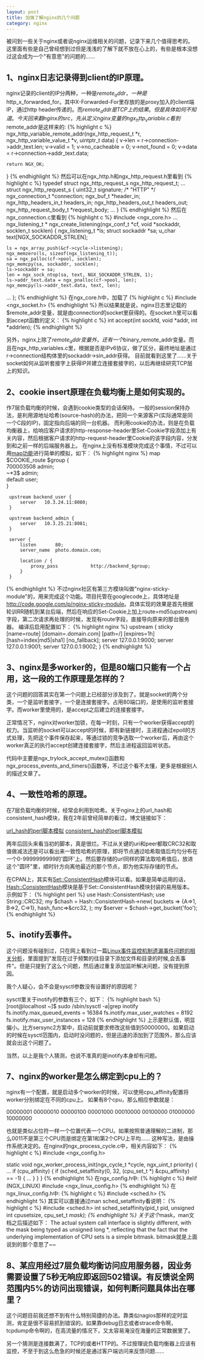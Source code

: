 ```yaml
---
layout: post
title: 加强了解nginx的几个问题
category: nginx
---
```

被问到一些关于nginx或者说nginx运维相关的问题，记录下来几个值得思考的。这里面有些是自己曾经想到过但是浅浅的了解下就不放在心上的，有些是根本没想过这会成为一个"有意思"的问题的......

## 1、nginx日志记录得到client的IP原理。

nginx记录的client的IP分两种，一种是$remote_addr，一种是$http_x_forwarded_for。其中X-Forwarded-For里存放的是proxy加入的client端IP，通过http header传递的。而$remote_addr是TCP上的结果。但是具体如何不知道。今天回来翻nginx的src，先从定义nginx变量的ngx_http_variable.c看到$remote_addr是这样来的:
{% highlight c %}
ngx_http_variable_remote_addr(ngx_http_request_t *r,
    ngx_http_variable_value_t *v, uintptr_t data)
{
    v->len = r->connection->addr_text.len;
    v->valid = 1;
    v->no_cacheable = 0;
    v->not_found = 0;
    v->data = r->connection->addr_text.data;

    return NGX_OK;
}
{% endhighlight %}
然后可以在ngx_http.h和ngx_http_request.h里看到
{% highlight c %}
typedef struct ngx_http_request_s     ngx_http_request_t;
...
struct ngx_http_request_s {
    uint32_t                          signature;         /* "HTTP" */
    ngx_connection_t                 *connection;
    ngx_buf_t                        *header_in;
    ngx_http_headers_in_t             headers_in;
    ngx_http_headers_out_t            headers_out;
    ngx_http_request_body_t          *request_body;
...
}
{% endhighlight %}
然后在ngx_connection.c里看到
{% highlight c %}
#include <ngx_core.h>
...
ngx_listening_t *
ngx_create_listening(ngx_conf_t *cf, void *sockaddr, socklen_t socklen)
{
    ngx_listening_t  *ls;
    struct sockaddr  *sa;
    u_char            text[NGX_SOCKADDR_STRLEN];

    ls = ngx_array_push(&cf->cycle->listening);
    ngx_memzero(ls, sizeof(ngx_listening_t));
    sa = ngx_palloc(cf->pool, socklen);
    ngx_memcpy(sa, sockaddr, socklen);
    ls->sockaddr = sa;
    len = ngx_sock_ntop(sa, text, NGX_SOCKADDR_STRLEN, 1);
    ls->addr_text.data = ngx_pnalloc(cf->pool, len);
    ngx_memcpy(ls->addr_text.data, text, len);
...
};
{% endhighlight %}
在ngx_core.h中，加载了
{% highlight c %}
#include <ngx_socket.h>
{% endhighlight %}
所以结果就是说，nginx日志里记载的$remote_addr变量，就是由connection的socket里获得的。在socket.h里可以看到accept函数的定义：
{% highlight c %}
int accept(int sockfd, void *addr, int *addrlen);
{% endhighlight %}

另外，nginx上除了$remote_addr变量外，还有一个$binary_remote_addr变量。而且在ngx_http_variables.c里，根据是否是IPv6协议，做了区分，最终地址是通过r->connection结构体里的sockaddr->sin_addr获得。
目前就看到这里了......关于socket如何从监听套接字上获得IP并建立连接套接字的，以后再继续研究TCP层上的知识。

## 2、cookie insert原理在负载均衡上是如何实现的。

作7层负载均衡的时候，会遇到cookie类型的会话保持。
一般的session保持办法，是利用源地址哈希(source-hash)的办法，把同一个来源客户(实际通常是同一个C段的IP)，固定指向后端的同一台机器。
而利用cookie的办法，则是在负载均衡器上，给响应客户请求的http-response-header里Set-Cookie字段添加上有关内容，然后根据客户请求的http-request-header里Cookie的该字段内容，分发到和之前一样的后端服务器上。
在nginx上没有标准模块完成这个事情，不过可以用[map功能](http://wiki.nginx.org/HttpMapModule)进行简单的模拟，如下：
{% highlight nginx %}
    map $COOKIE_route $group {  
         700003508     admin;  
         ~*3$     admin;  
         default   user;  
     }  
      
     upstream backend_user {  
         server   10.3.24.11:8080;  
     }  
      
     upstream backend_admin {  
         server   10.3.25.21:8081;  
     }  
      
     server {  
         listen       80;  
         server_name  photo.domain.com;  
      
         location / {  
             proxy_pass            http://backend_$group;  
         }  
     }  
{% endhighlight %}
不过nginx社区有第三方模块叫做"nginx-sticky-module"的，用来完成这个功能。项目托管在googlecode上，具体地址是<http://code.google.com/p/nginx-sticky-module>。具体实现的效果是首先根据轮训RR随机到某台后端，然后在响应的Set-Cookie上加上route=md5(upstream)字段，第二次请求再处理的时候，发现有route字段，直接导向原来的那台服务器。
编译后启用配置如下：
{% highlight nginx %}
upstream {
  sticky [name=route] [domain=.domain.com] [path=/] [expires=1h] [hash=index|md5|sha1] [no_fallback];
  server 127.0.0.1:9000;
  server 127.0.0.1:9001;
  server 127.0.0.1:9002;
}
{% endhighlight %}

## 3、nginx是多worker的，但是80端口只能有一个占用，这一段的工作原理是怎样的？

这个问题的回答其实在第一个问题上已经部分涉及到了。就是socket的两个分类，一个是监听套接字，一个是连接套接字。占用80端口的，是使用的监听套接字。而worker里使用的，是accept之后建立的连接套接字。

正常情况下，nginx对worker加锁，在每一时刻，只有一个worker获得accept的权力。当监听的socket可以accept的时候，即有新链接时，主进程通过epoll的方式处理，先把这个事件保存起来，等通过锁的竞争选取一个worker后，再由这个worker真正的执行accept创建连接套接字，然后主进程返回监听状态。

代码中主要是ngx_trylock_accept_mutex()函数和ngx_process_events_and_timers()函数等，不过这个看不太懂，更多是根据别人的描述文章了。

## 4、一致性哈希的原理。

在7层负载均衡的时候，经常会利用到哈希。关于nginx上的url_hash和consistent_hash模块，我在2年前曾经简单的看过，博文链接如下：

[url_hash的perl脚本模拟](http://chenlinux.com/2010/03/15/consistent_hash/)
[consistent_hash的perl脚本模拟](http://chenlinux.com/2010/03/16/implement-consistent_hash-by-perl/)

两年后回头来看当初的脚本，真是很烂。不过从关键的uri和peer都取CRC32和取值做减法还是可以看出来一致性哈希的原理，即将节点通过哈希取值后均匀分布在一个0-9999999999的'圆环'上。然后要存储的url同样的算法取哈希值后，放进这个"圆环"里，顺时针方向离他最近的那个节点，即为他实际存储的节点。

在CPAN上，其实有[Set::ConsistentHash](http://search.cpan.org/~bradfitz/Set-ConsistentHash-0.92/lib/Set/ConsistentHash.pm)模块可以看。如果是简单运用的话，[Hash::ConsistentHash](http://search.cpan.org/~karavelov/Hash-ConsistentHash-0.05/lib/Hash/ConsistentHash.pm)模块是基于Set::ConsistentHash模块封装的易用版本。示例如下：
{% highlight perl %}
use Hash::ConsistentHash;
use String::CRC32;
my $chash = Hash::ConsistentHash->new( buckets => {A=>1, B=>2, C=>1},
                                       hash_func=>\&crc32,
                                     );
my $server = $chash->get_bucket('foo');
{% endhighlight %}

## 5、inotify丢事件。

这个问题没有碰到过，只在网上看到过一篇[Linux事件监控机制遗漏事件问题的相关分析](http://doc.chinaunix.net/linux/201007/687123.shtml)，里面提到"发现在过于频繁的往目录下添加文件和目录的时候,会丢事件"。但是只提到了这么个问题，然后通过重复添加监听解决问题，没有提到原因。

我个人疑心，会不会是sysctl参数没有设置好的原因呢？

sysctl里关于inotify的参数有三个，如下：
{% highlight bash %}
[root@localhost ~]$ sudo /sbin/sysctl -a|grep inotify
fs.inotify.max_queued_events = 16384
fs.inotify.max_user_watches = 8192
fs.inotify.max_user_instances = 128
{% endhighlight %}
上示是默认值，明显偏小。比方sersync2方案中，启动前就要求修改这些值到50000000。如果启动的时候在sysctl范围内，启动时没问题的，但是迅速的添加到了范围外，那么应该就会出这个问题了。

当然，以上是我个人猜测，也说不准真的是inotify本身却有问题。

## 7、nginx的worker是怎么绑定到cpu上的？

nginx有一个配置，就是启动多个worker的时候，可以使用cpu_affinity配置将worker分别绑定在不同的cpu上。
如果有8个cpu，那么相应参数就是：

  00000001 00000010 00000100 00001000 00010000 00100000 01000000 10000000

也就是类似占位符一样一个位置代表一个CPU。如果按照普通理解的二进制，那么0011不是第三个CPU而是绑定在第1和第2个CPU上平均……
这种写法，是由操作系统决定的。在nginx的ngx_process_cycle.c中，相关内容如下：
{% highlight c %}
#include <ngx_config.h>

static void
ngx_worker_process_init(ngx_cycle_t *cycle, ngx_uint_t priority)
{
...
    if (cpu_affinity) {
        if (sched_setaffinity(0, 32, (cpu_set_t *) &cpu_affinity) == -1) {
            ...
        }
    }
}
{% endhighlight %}
在ngx_config.h中:
{% highlight c %}
#elif (NGX_LINUX)
#include <ngx_linux_config.h>
{% endhighlight %}
在ngx_linux_config.h中:
{% highlight c %}
#include <sched.h>
{% endhighlight %}
其实可以直接通过man sched_setaffinity看说明：
{% highlight c %}
       #include <sched.h>
       int sched_setaffinity(pid_t pid, unsigned int cpusetsize,
                             cpu_set_t *mask);
{% endhighlight %}
关于这个*mask，man文档之后描述如下：
       The  actual  system
       call  interface is slightly different, with the mask being typed as unsigned long *, reflecting
       that the fact that the underlying implementation of CPU sets is a simple bitmask.
bitmask就是上面说到的那个意思了~~

## 8、某应用经过7层负载均衡访问应用服务器，因业务需要设置了5秒无响应即返回502错误。有反馈说全网范围内5%的访问出现错误，如何判断问题具体出在哪里？

这个问题目前我还想不到有什么特别简捷的办法。靠类似nagios那样的定时监测，肯定是很不容易抓到错误的。如果靠debug日志或者strace命令啊，tcpdump命令啊的，在高流量的情况下，又太容易淹没在海量的正常数据里了。

另一个猜测是连接数满了，TCP的或者HTTP的。不过按理说负载均衡器上应该有监控，不至于到这么危急的时候还是通过客户端访问来反馈问题......

